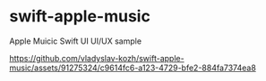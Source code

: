 # swift-apple-music

Apple Muicic Swift UI UI/UX  sample 

https://github.com/vladyslav-kozh/swift-apple-music/assets/91275324/c9614fc6-a123-4729-bfe2-884fa7374ea8

